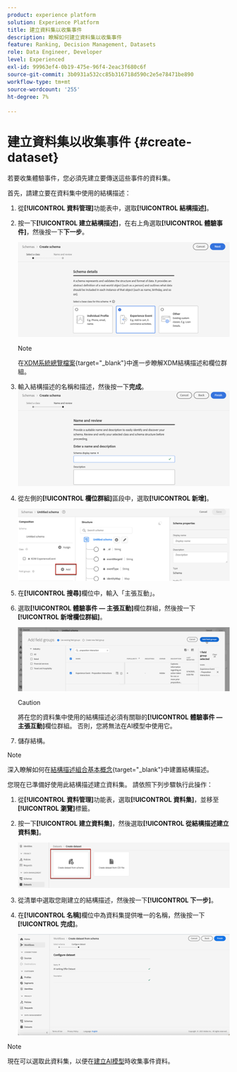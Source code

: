 ```yaml
---
product: experience platform
solution: Experience Platform
title: 建立資料集以收集事件
description: 瞭解如何建立資料集以收集事件
feature: Ranking, Decision Management, Datasets
role: Data Engineer, Developer
level: Experienced
exl-id: 99963ef4-0b19-475e-96f4-2eac3f680c6f
source-git-commit: 3b0931a532cc85b316718d590c2e5e78471be890
workflow-type: tm+mt
source-wordcount: '255'
ht-degree: 7%

---
```


# 建立資料集以收集事件 {#create-dataset}

若要收集體驗事件，您必須先建立要傳送這些事件的資料集。

首先，請建立要在資料集中使用的結構描述：

1. 從&#x200B;**[!UICONTROL 資料管理]**&#x200B;功能表中，選取&#x200B;**[!UICONTROL 結構描述]**。

1. 按一下&#x200B;**[!UICONTROL 建立結構描述]**，在右上角選取&#x200B;**[!UICONTROL 體驗事件]**，然後按一下&#x200B;**下一步**。

   ![](../assets/ai-ranking-xdm-event.png)

   >[!NOTE]
   >
   >在[XDM系統總覽檔案](https://experienceleague.adobe.com/docs/experience-platform/xdm/home.html?lang=zh-Hant){target="_blank"}中進一步瞭解XDM結構描述和欄位群組。

1. 輸入結構描述的名稱和描述，然後按一下&#x200B;**完成**。
   ![](../assets/ai-ranking-xdm-event-2.png)

1. 從左側的&#x200B;**[!UICONTROL 欄位群組]**&#x200B;區段中，選取&#x200B;**[!UICONTROL 新增]**。

   ![](../assets/ai-ranking-fields-groups.png)

1. 在&#x200B;**[!UICONTROL 搜尋]**&#x200B;欄位中，輸入「主張互動」。

1. 選取&#x200B;**[!UICONTROL 體驗事件 — 主張互動]**&#x200B;欄位群組，然後按一下&#x200B;**[!UICONTROL 新增欄位群組]**。

   ![](../assets/ai-ranking-add-field-group.png)

   >[!CAUTION]
   >
   >將在您的資料集中使用的結構描述必須有關聯的&#x200B;**[!UICONTROL 體驗事件 — 主張互動]**&#x200B;欄位群組。 否則，您將無法在AI模型中使用它。

1. 儲存結構。

>[!NOTE]
>
>深入瞭解如何在[結構描述組合基本概念](https://experienceleague.adobe.com/docs/experience-platform/xdm/schema/composition.html?lang=zh-Hant#understanding-schemas){target="_blank"}中建置結構描述。

您現在已準備好使用此結構描述建立資料集。 請依照下列步驟執行此操作：

1. 從&#x200B;**[!UICONTROL 資料管理]**&#x200B;功能表，選取&#x200B;**[!UICONTROL 資料集]**，並移至&#x200B;**[!UICONTROL 瀏覽]**&#x200B;標籤。

1. 按一下&#x200B;**[!UICONTROL 建立資料集]**，然後選取&#x200B;**[!UICONTROL 從結構描述建立資料集]**。

   ![](../assets/ai-ranking-create-dataset-from-schema.png)

1. 從清單中選取您剛建立的結構描述，然後按一下&#x200B;**[!UICONTROL 下一步]**。

1. 在&#x200B;**[!UICONTROL 名稱]**&#x200B;欄位中為資料集提供唯一的名稱，然後按一下&#x200B;**[!UICONTROL 完成]**。

   ![](../assets/ai-ranking-dataset-name.png)

>[!NOTE]
>
>現在可以選取此資料集，以便在[建立AI模型](../ranking/create-ranking-strategies.md)時收集事件資料。
